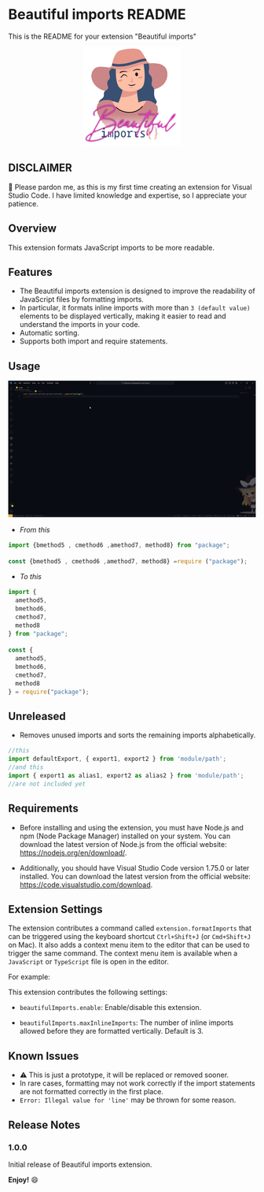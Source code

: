 # Beautiful imports README

This is the README for your extension "Beautiful imports"

<p
    align="center"
    style="text-align: center;"
>
    <img
        src="./github/logo-200x200-.png"
        alt="Beautiful imports"
    />
</p>

## DISCLAIMER

👋 Please pardon me, as this is my first time creating an extension for Visual Studio Code. I have limited knowledge and expertise, so I appreciate your patience.

## Overview

This extension formats JavaScript imports to be more readable.

## Features

- The Beautiful imports extension is designed to improve the readability of JavaScript files by formatting imports.
- In particular, it formats inline imports with more than `3 (default value)` elements to be displayed vertically, making it easier to read and understand the imports in your code.
- Automatic sorting.
- Supports both import and require statements.

## Usage

<p
    align="center"
    style="text-align: center;"
>
    <img
        src="./github/vscode-extension.gif"
        alt="Inline imports"
    />
</p>

- _From this_

```typescript
import {bmethod5 , cmethod6 ,amethod7, method8} from "package";

const {bmethod5 , cmethod6 ,amethod7, method8} =require ("package");
```

- _To this_

```typescript
import {
  amethod5,
  bmethod6,
  cmethod7,
  method8
} from "package";

const {
  amethod5,
  bmethod6,
  cmethod7,
  method8
} = require("package");
```

## Unreleased

- Removes unused imports and sorts the remaining imports alphabetically.
  
```typescript
//this
import defaultExport, { export1, export2 } from 'module/path';
//and this
import { export1 as alias1, export2 as alias2 } from 'module/path';
//are not included yet
```

## Requirements

- Before installing and using the extension, you must have Node.js and npm (Node Package Manager) installed on your system. You can download the latest version of Node.js from the official website: <https://nodejs.org/en/download/>.

- Additionally, you should have Visual Studio Code version 1.75.0 or later installed. You can download the latest version from the official website: <https://code.visualstudio.com/download>.

## Extension Settings

The extension contributes a command called `extension.formatImports` that can be triggered using the keyboard shortcut `Ctrl+Shift+J` (or `Cmd+Shift+J` on Mac). It also adds a context menu item to the editor that can be used to trigger the same command. The context menu item is available when a `JavaScript` or `TypeScript` file is open in the editor.

For example:

This extension contributes the following settings:

- `beautifulImports.enable`: Enable/disable this extension.

- `beautifulImports.maxInlineImports`: The number of inline imports allowed before they are formatted vertically. Default is 3.

## Known Issues

- ⚠️ This is  just a prototype, it will be replaced or removed sooner.
- In rare cases, formatting may not work correctly if the import statements are not formatted correctly in the first place.
- `Error: Illegal value for 'line'` may be thrown for some reason.

## Release Notes

### 1.0.0

Initial release of Beautiful imports extension.

**Enjoy!** 😄
